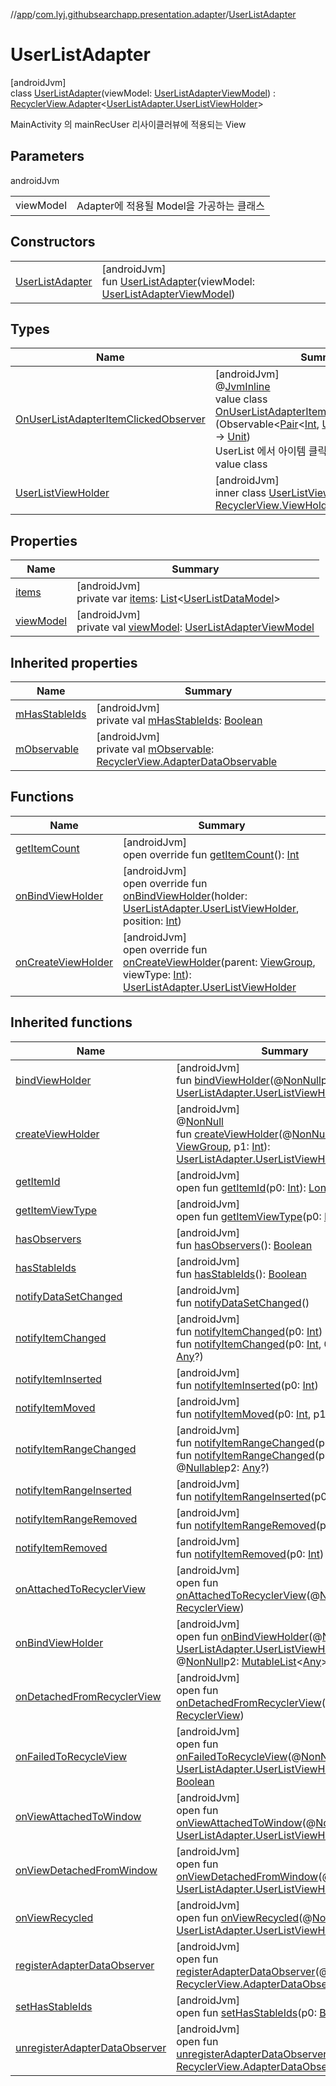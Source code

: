 //[app](../../../index.md)/[com.lyj.githubsearchapp.presentation.adapter](../index.md)/[UserListAdapter](index.md)

# UserListAdapter

[androidJvm]\
class [UserListAdapter](index.md)(viewModel: [UserListAdapterViewModel](../-user-list-adapter-view-model/index.md)) : [RecyclerView.Adapter](https://developer.android.com/reference/kotlin/androidx/recyclerview/widget/RecyclerView.Adapter.html)&lt;[UserListAdapter.UserListViewHolder](-user-list-view-holder/index.md)&gt; 

MainActivity 의 mainRecUser 리사이클러뷰에 적용되는 View

## Parameters

androidJvm

| | |
|---|---|
| viewModel | Adapter에 적용될 Model을 가공하는 클래스 |

## Constructors

| | |
|---|---|
| [UserListAdapter](-user-list-adapter.md) | [androidJvm]<br>fun [UserListAdapter](-user-list-adapter.md)(viewModel: [UserListAdapterViewModel](../-user-list-adapter-view-model/index.md)) |

## Types

| Name | Summary |
|---|---|
| [OnUserListAdapterItemClickedObserver](-on-user-list-adapter-item-clicked-observer/index.md) | [androidJvm]<br>@[JvmInline](https://kotlinlang.org/api/latest/jvm/stdlib/kotlin.jvm/-jvm-inline/index.html)<br>value class [OnUserListAdapterItemClickedObserver](-on-user-list-adapter-item-clicked-observer/index.md)(func: (Observable&lt;[Pair](https://kotlinlang.org/api/latest/jvm/stdlib/kotlin/-pair/index.html)&lt;[Int](https://kotlinlang.org/api/latest/jvm/stdlib/kotlin/-int/index.html), [UserListDataModel](../-user-list-data-model/index.md)&gt;&gt;) -&gt; [Unit](https://kotlinlang.org/api/latest/jvm/stdlib/kotlin/-unit/index.html))<br>UserList 에서 아이템 클릭 이벤트를 전달하는 value class |
| [UserListViewHolder](-user-list-view-holder/index.md) | [androidJvm]<br>inner class [UserListViewHolder](-user-list-view-holder/index.md)(view: [View](https://developer.android.com/reference/kotlin/android/view/View.html)) : [RecyclerView.ViewHolder](https://developer.android.com/reference/kotlin/androidx/recyclerview/widget/RecyclerView.ViewHolder.html) |

## Properties

| Name | Summary |
|---|---|
| [items](items.md) | [androidJvm]<br>private var [items](items.md): [List](https://kotlinlang.org/api/latest/jvm/stdlib/kotlin.collections/-list/index.html)&lt;[UserListDataModel](../-user-list-data-model/index.md)&gt; |
| [viewModel](view-model.md) | [androidJvm]<br>private val [viewModel](view-model.md): [UserListAdapterViewModel](../-user-list-adapter-view-model/index.md) |

## Inherited properties

| Name | Summary |
|---|---|
| [mHasStableIds](index.md#173773969%2FProperties%2F-912451524) | [androidJvm]<br>private val [mHasStableIds](index.md#173773969%2FProperties%2F-912451524): [Boolean](https://kotlinlang.org/api/latest/jvm/stdlib/kotlin/-boolean/index.html) |
| [mObservable](index.md#1329912081%2FProperties%2F-912451524) | [androidJvm]<br>private val [mObservable](index.md#1329912081%2FProperties%2F-912451524): [RecyclerView.AdapterDataObservable](https://developer.android.com/reference/kotlin/androidx/recyclerview/widget/RecyclerView.AdapterDataObservable.html) |

## Functions

| Name | Summary |
|---|---|
| [getItemCount](get-item-count.md) | [androidJvm]<br>open override fun [getItemCount](get-item-count.md)(): [Int](https://kotlinlang.org/api/latest/jvm/stdlib/kotlin/-int/index.html) |
| [onBindViewHolder](on-bind-view-holder.md) | [androidJvm]<br>open override fun [onBindViewHolder](on-bind-view-holder.md)(holder: [UserListAdapter.UserListViewHolder](-user-list-view-holder/index.md), position: [Int](https://kotlinlang.org/api/latest/jvm/stdlib/kotlin/-int/index.html)) |
| [onCreateViewHolder](on-create-view-holder.md) | [androidJvm]<br>open override fun [onCreateViewHolder](on-create-view-holder.md)(parent: [ViewGroup](https://developer.android.com/reference/kotlin/android/view/ViewGroup.html), viewType: [Int](https://kotlinlang.org/api/latest/jvm/stdlib/kotlin/-int/index.html)): [UserListAdapter.UserListViewHolder](-user-list-view-holder/index.md) |

## Inherited functions

| Name | Summary |
|---|---|
| [bindViewHolder](index.md#-950760091%2FFunctions%2F-912451524) | [androidJvm]<br>fun [bindViewHolder](index.md#-950760091%2FFunctions%2F-912451524)(@[NonNull](https://developer.android.com/reference/kotlin/androidx/annotation/NonNull.html)p0: [UserListAdapter.UserListViewHolder](-user-list-view-holder/index.md), p1: [Int](https://kotlinlang.org/api/latest/jvm/stdlib/kotlin/-int/index.html)) |
| [createViewHolder](index.md#1423244545%2FFunctions%2F-912451524) | [androidJvm]<br>@[NonNull](https://developer.android.com/reference/kotlin/androidx/annotation/NonNull.html)<br>fun [createViewHolder](index.md#1423244545%2FFunctions%2F-912451524)(@[NonNull](https://developer.android.com/reference/kotlin/androidx/annotation/NonNull.html)p0: [ViewGroup](https://developer.android.com/reference/kotlin/android/view/ViewGroup.html), p1: [Int](https://kotlinlang.org/api/latest/jvm/stdlib/kotlin/-int/index.html)): [UserListAdapter.UserListViewHolder](-user-list-view-holder/index.md) |
| [getItemId](index.md#725914875%2FFunctions%2F-912451524) | [androidJvm]<br>open fun [getItemId](index.md#725914875%2FFunctions%2F-912451524)(p0: [Int](https://kotlinlang.org/api/latest/jvm/stdlib/kotlin/-int/index.html)): [Long](https://kotlinlang.org/api/latest/jvm/stdlib/kotlin/-long/index.html) |
| [getItemViewType](index.md#714126295%2FFunctions%2F-912451524) | [androidJvm]<br>open fun [getItemViewType](index.md#714126295%2FFunctions%2F-912451524)(p0: [Int](https://kotlinlang.org/api/latest/jvm/stdlib/kotlin/-int/index.html)): [Int](https://kotlinlang.org/api/latest/jvm/stdlib/kotlin/-int/index.html) |
| [hasObservers](index.md#1092162006%2FFunctions%2F-912451524) | [androidJvm]<br>fun [hasObservers](index.md#1092162006%2FFunctions%2F-912451524)(): [Boolean](https://kotlinlang.org/api/latest/jvm/stdlib/kotlin/-boolean/index.html) |
| [hasStableIds](index.md#16685238%2FFunctions%2F-912451524) | [androidJvm]<br>fun [hasStableIds](index.md#16685238%2FFunctions%2F-912451524)(): [Boolean](https://kotlinlang.org/api/latest/jvm/stdlib/kotlin/-boolean/index.html) |
| [notifyDataSetChanged](index.md#-1095556076%2FFunctions%2F-912451524) | [androidJvm]<br>fun [notifyDataSetChanged](index.md#-1095556076%2FFunctions%2F-912451524)() |
| [notifyItemChanged](index.md#-1721030169%2FFunctions%2F-912451524) | [androidJvm]<br>fun [notifyItemChanged](index.md#-1721030169%2FFunctions%2F-912451524)(p0: [Int](https://kotlinlang.org/api/latest/jvm/stdlib/kotlin/-int/index.html))<br>fun [notifyItemChanged](index.md#748267402%2FFunctions%2F-912451524)(p0: [Int](https://kotlinlang.org/api/latest/jvm/stdlib/kotlin/-int/index.html), @[Nullable](https://developer.android.com/reference/kotlin/androidx/annotation/Nullable.html)p1: [Any](https://kotlinlang.org/api/latest/jvm/stdlib/kotlin/-any/index.html)?) |
| [notifyItemInserted](index.md#2137269507%2FFunctions%2F-912451524) | [androidJvm]<br>fun [notifyItemInserted](index.md#2137269507%2FFunctions%2F-912451524)(p0: [Int](https://kotlinlang.org/api/latest/jvm/stdlib/kotlin/-int/index.html)) |
| [notifyItemMoved](index.md#-1694317867%2FFunctions%2F-912451524) | [androidJvm]<br>fun [notifyItemMoved](index.md#-1694317867%2FFunctions%2F-912451524)(p0: [Int](https://kotlinlang.org/api/latest/jvm/stdlib/kotlin/-int/index.html), p1: [Int](https://kotlinlang.org/api/latest/jvm/stdlib/kotlin/-int/index.html)) |
| [notifyItemRangeChanged](index.md#1769183193%2FFunctions%2F-912451524) | [androidJvm]<br>fun [notifyItemRangeChanged](index.md#1769183193%2FFunctions%2F-912451524)(p0: [Int](https://kotlinlang.org/api/latest/jvm/stdlib/kotlin/-int/index.html), p1: [Int](https://kotlinlang.org/api/latest/jvm/stdlib/kotlin/-int/index.html))<br>fun [notifyItemRangeChanged](index.md#1916975740%2FFunctions%2F-912451524)(p0: [Int](https://kotlinlang.org/api/latest/jvm/stdlib/kotlin/-int/index.html), p1: [Int](https://kotlinlang.org/api/latest/jvm/stdlib/kotlin/-int/index.html), @[Nullable](https://developer.android.com/reference/kotlin/androidx/annotation/Nullable.html)p2: [Any](https://kotlinlang.org/api/latest/jvm/stdlib/kotlin/-any/index.html)?) |
| [notifyItemRangeInserted](index.md#-2104748521%2FFunctions%2F-912451524) | [androidJvm]<br>fun [notifyItemRangeInserted](index.md#-2104748521%2FFunctions%2F-912451524)(p0: [Int](https://kotlinlang.org/api/latest/jvm/stdlib/kotlin/-int/index.html), p1: [Int](https://kotlinlang.org/api/latest/jvm/stdlib/kotlin/-int/index.html)) |
| [notifyItemRangeRemoved](index.md#999899269%2FFunctions%2F-912451524) | [androidJvm]<br>fun [notifyItemRangeRemoved](index.md#999899269%2FFunctions%2F-912451524)(p0: [Int](https://kotlinlang.org/api/latest/jvm/stdlib/kotlin/-int/index.html), p1: [Int](https://kotlinlang.org/api/latest/jvm/stdlib/kotlin/-int/index.html)) |
| [notifyItemRemoved](index.md#-189254469%2FFunctions%2F-912451524) | [androidJvm]<br>fun [notifyItemRemoved](index.md#-189254469%2FFunctions%2F-912451524)(p0: [Int](https://kotlinlang.org/api/latest/jvm/stdlib/kotlin/-int/index.html)) |
| [onAttachedToRecyclerView](index.md#-1243461790%2FFunctions%2F-912451524) | [androidJvm]<br>open fun [onAttachedToRecyclerView](index.md#-1243461790%2FFunctions%2F-912451524)(@[NonNull](https://developer.android.com/reference/kotlin/androidx/annotation/NonNull.html)p0: [RecyclerView](https://developer.android.com/reference/kotlin/androidx/recyclerview/widget/RecyclerView.html)) |
| [onBindViewHolder](index.md#1559559992%2FFunctions%2F-912451524) | [androidJvm]<br>open fun [onBindViewHolder](index.md#1559559992%2FFunctions%2F-912451524)(@[NonNull](https://developer.android.com/reference/kotlin/androidx/annotation/NonNull.html)p0: [UserListAdapter.UserListViewHolder](-user-list-view-holder/index.md), p1: [Int](https://kotlinlang.org/api/latest/jvm/stdlib/kotlin/-int/index.html), @[NonNull](https://developer.android.com/reference/kotlin/androidx/annotation/NonNull.html)p2: [MutableList](https://kotlinlang.org/api/latest/jvm/stdlib/kotlin.collections/-mutable-list/index.html)&lt;[Any](https://kotlinlang.org/api/latest/jvm/stdlib/kotlin/-any/index.html)&gt;) |
| [onDetachedFromRecyclerView](index.md#-1201433889%2FFunctions%2F-912451524) | [androidJvm]<br>open fun [onDetachedFromRecyclerView](index.md#-1201433889%2FFunctions%2F-912451524)(@[NonNull](https://developer.android.com/reference/kotlin/androidx/annotation/NonNull.html)p0: [RecyclerView](https://developer.android.com/reference/kotlin/androidx/recyclerview/widget/RecyclerView.html)) |
| [onFailedToRecycleView](index.md#-535337565%2FFunctions%2F-912451524) | [androidJvm]<br>open fun [onFailedToRecycleView](index.md#-535337565%2FFunctions%2F-912451524)(@[NonNull](https://developer.android.com/reference/kotlin/androidx/annotation/NonNull.html)p0: [UserListAdapter.UserListViewHolder](-user-list-view-holder/index.md)): [Boolean](https://kotlinlang.org/api/latest/jvm/stdlib/kotlin/-boolean/index.html) |
| [onViewAttachedToWindow](index.md#-278916995%2FFunctions%2F-912451524) | [androidJvm]<br>open fun [onViewAttachedToWindow](index.md#-278916995%2FFunctions%2F-912451524)(@[NonNull](https://developer.android.com/reference/kotlin/androidx/annotation/NonNull.html)p0: [UserListAdapter.UserListViewHolder](-user-list-view-holder/index.md)) |
| [onViewDetachedFromWindow](index.md#-1380013382%2FFunctions%2F-912451524) | [androidJvm]<br>open fun [onViewDetachedFromWindow](index.md#-1380013382%2FFunctions%2F-912451524)(@[NonNull](https://developer.android.com/reference/kotlin/androidx/annotation/NonNull.html)p0: [UserListAdapter.UserListViewHolder](-user-list-view-holder/index.md)) |
| [onViewRecycled](index.md#994341535%2FFunctions%2F-912451524) | [androidJvm]<br>open fun [onViewRecycled](index.md#994341535%2FFunctions%2F-912451524)(@[NonNull](https://developer.android.com/reference/kotlin/androidx/annotation/NonNull.html)p0: [UserListAdapter.UserListViewHolder](-user-list-view-holder/index.md)) |
| [registerAdapterDataObserver](index.md#-149943229%2FFunctions%2F-912451524) | [androidJvm]<br>open fun [registerAdapterDataObserver](index.md#-149943229%2FFunctions%2F-912451524)(@[NonNull](https://developer.android.com/reference/kotlin/androidx/annotation/NonNull.html)p0: [RecyclerView.AdapterDataObserver](https://developer.android.com/reference/kotlin/androidx/recyclerview/widget/RecyclerView.AdapterDataObserver.html)) |
| [setHasStableIds](index.md#1991189249%2FFunctions%2F-912451524) | [androidJvm]<br>open fun [setHasStableIds](index.md#1991189249%2FFunctions%2F-912451524)(p0: [Boolean](https://kotlinlang.org/api/latest/jvm/stdlib/kotlin/-boolean/index.html)) |
| [unregisterAdapterDataObserver](index.md#607934410%2FFunctions%2F-912451524) | [androidJvm]<br>open fun [unregisterAdapterDataObserver](index.md#607934410%2FFunctions%2F-912451524)(@[NonNull](https://developer.android.com/reference/kotlin/androidx/annotation/NonNull.html)p0: [RecyclerView.AdapterDataObserver](https://developer.android.com/reference/kotlin/androidx/recyclerview/widget/RecyclerView.AdapterDataObserver.html)) |
